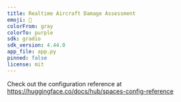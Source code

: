 ```yaml
---
title: Realtime Aircraft Damage Assessment
emoji: 🏢
colorFrom: gray
colorTo: purple
sdk: gradio
sdk_version: 4.44.0
app_file: app.py
pinned: false
license: mit
---
```


Check out the configuration reference at https://huggingface.co/docs/hub/spaces-config-reference
